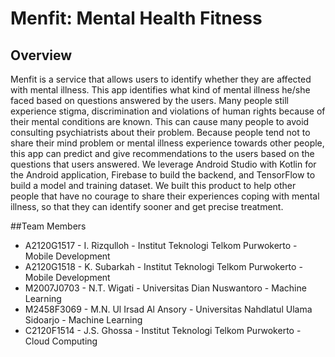 # Menfit: Mental Health Fitness

## Overview
Menfit is a service that allows users to identify whether they are affected with mental illness. This app identifies what kind of mental illness he/she faced based on questions answered by the users. Many people still experience stigma, discrimination and violations of human rights because of their mental conditions are known. This can cause many people to avoid consulting psychiatrists about their problem. Because people tend not to share their mind problem or mental illness experience towards other people, this app can predict and give recommendations to the users based on the questions that users answered. We leverage Android Studio with Kotlin for the Android application, Firebase to build the backend, and TensorFlow to build a model and training dataset. We built this product to help other people that have no courage to share their experiences coping with mental illness, so that they can identify sooner and get precise treatment.

##Team Members
- A2120G1517 - I. Rizqulloh - Institut Teknologi Telkom Purwokerto - Mobile Development
- A2120G1518 - K. Subarkah - Institut Teknologi Telkom Purwokerto - Mobile Development
- M2007J0703 - N.T. Wigati - Universitas Dian Nuswantoro - Machine Learning
- M2458F3069 - M.N. Ul Irsad Al Ansory - Universitas Nahdlatul Ulama Sidoarjo - Machine Learning
- C2120F1514 - J.S. Ghossa - Institut Teknologi Telkom Purwokerto - Cloud Computing
